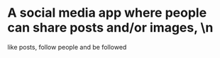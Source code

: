 # A social media app where people can share posts and/or images, \n
like posts, follow people and be followed
